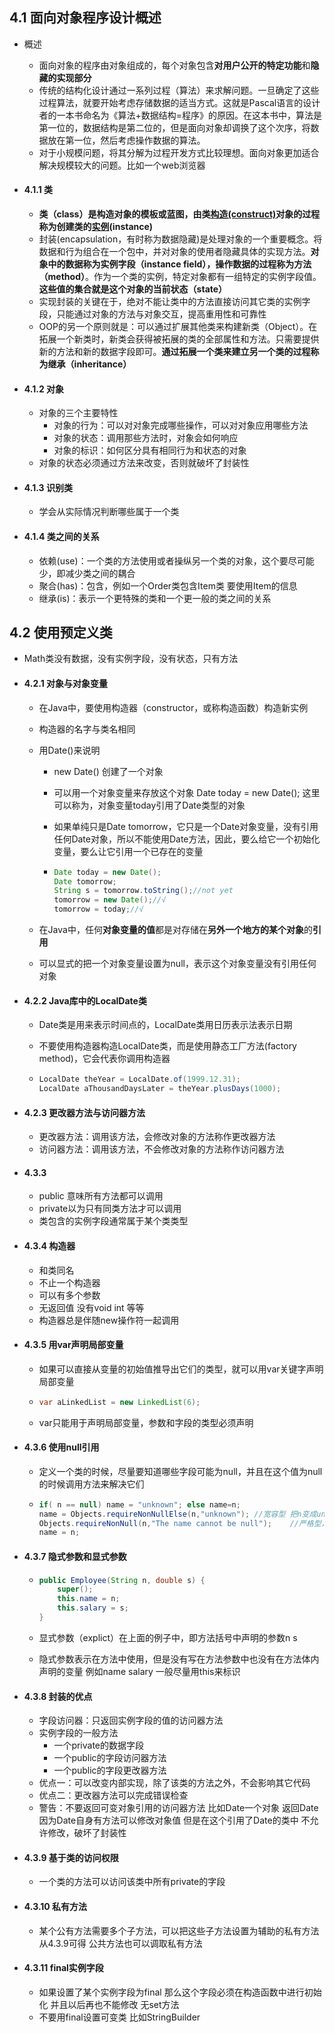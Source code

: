 ## 4.1 面向对象程序设计概述

+ 概述

  + 面向对象的程序由对象组成的，每个对象包含**对用户公开的特定功能**和**隐藏的实现部分**
  + 传统的结构化设计通过一系列过程（算法）来求解问题。一旦确定了这些过程算法，就要开始考虑存储数据的适当方式。这就是Pascal语言的设计者的一本书命名为《算法+数据结构=程序》的原因。在这本书中，算法是第一位的，数据结构是第二位的，但是面向对象却调换了这个次序，将数据放在第一位，然后考虑操作数据的算法。
  + 对于小规模问题，将其分解为过程开发方式比较理想。面向对象更加适合解决规模较大的问题。比如一个web浏览器

+ #### 4.1.1 类

  + **类（class）是构造对象的模板或蓝图，由类<u>构造(construct)</u>对象的过程称为创建类的<u>实例</u>(instance)**
  + 封装(encapsulation，有时称为数据隐藏)是处理对象的一个重要概念。将数据和行为组合在一个包中，并对对象的使用者隐藏具体的实现方法。**对象中的数据称为实例字段（instance field），操作数据的过程称为方法（method）**。作为一个类的实例，特定对象都有一组特定的实例字段值。**这些值的集合就是这个对象的当前状态（state）**
  + 实现封装的关键在于，绝对不能让类中的方法直接访问其它类的实例字段，只能通过对象的方法与对象交互，提高重用性和可靠性
  + OOP的另一个原则就是：可以通过扩展其他类来构建新类（Object）。在拓展一个新类时，新类会获得被拓展的类的全部属性和方法。只需要提供新的方法和新的数据字段即可。**通过拓展一个类来建立另一个类的过程称为继承（inheritance）**

+ #### 4.1.2 对象

  + 对象的三个主要特性
    + 对象的行为：可以对对象完成哪些操作，可以对对象应用哪些方法
    + 对象的状态：调用那些方法时，对象会如何响应
    + 对象的标识：如何区分具有相同行为和状态的对象
  + 对象的状态必须通过方法来改变，否则就破坏了封装性

+ #### 4.1.3 识别类

  + 学会从实际情况判断哪些属于一个类

+ #### 4.1.4 类之间的关系

  + 依赖(use)：一个类的方法使用或者操纵另一个类的对象，这个要尽可能少，即减少类之间的耦合
  + 聚合(has)：包含，例如一个Order类包含Item类 要使用Item的信息
  + 继承(is)：表示一个更特殊的类和一个更一般的类之间的关系

## 4.2 使用预定义类

+ Math类没有数据，没有实例字段，没有状态，只有方法

+ #### 4.2.1 对象与对象变量

  + 在Java中，要使用构造器（constructor，或称构造函数）构造新实例

  + 构造器的名字与类名相同 

  + 用Date()来说明

    + new Date() 创建了一个对象

    + 可以用一个对象变量来存放这个对象 Date today = new Date(); 这里可以称为，对象变量today引用了Date类型的对象

    + 如果单纯只是Date tomorrow，它只是一个Date对象变量，没有引用任何Date对象，所以不能使用Date方法，因此，要么给它一个初始化变量，要么让它引用一个已存在的变量

    + ```java
      Date today = new Date();
      Date tomorrow;
      String s = tomorrow.toString();//not yet
      tomorrow = new Date();//√
      tomorrow = today;//√
      ```

  + 在Java中，任何**对象变量的值**都是对存储在**另外一个地方的某个对象**的**引用**

  + 可以显式的把一个对象变量设置为null，表示这个对象变量没有引用任何对象

+ #### 4.2.2 Java库中的LocalDate类

  + Date类是用来表示时间点的，LocalDate类用日历表示法表示日期

  + 不要使用构造器构造LocalDate类，而是使用静态工厂方法(factory method)，它会代表你调用构造器

  + ```java
    LocalDate theYear = LocalDate.of(1999.12.31);
    LocalDate aThousandDaysLater = theYear.plusDays(1000);
    ```

+ #### 4.2.3 更改器方法与访问器方法

  + 更改器方法：调用该方法，会修改对象的方法称作更改器方法
  + 访问器方法：调用该方法，不会修改对象的方法称作访问器方法
  
+ #### 4.3.3  

  + public 意味所有方法都可以调用
  + private以为只有同类方法才可以调用
  + 类包含的实例字段通常属于某个类类型

+ #### 4.3.4 构造器

  + 和类同名
  + 不止一个构造器
  + 可以有多个参数
  + 无返回值 没有void int 等等
  + 构造器总是伴随new操作符一起调用

+ #### 4.3.5 用var声明局部变量

  + 如果可以直接从变量的初始值推导出它们的类型，就可以用var关键字声明局部变量
  
  + ```java
    var aLinkedList = new LinkedList(6);
    ```
  
  + var只能用于声明局部变量，参数和字段的类型必须声明
  
+ #### 4.3.6 使用null引用

  + 定义一个类的时候，尽量要知道哪些字段可能为null，并且在这个值为null的时候调用方法来解决它们

  + ```java
    if( n == null) name = "unknown"; else name=n;
    name = Objects.requireNonNullElse(n,"unknown");	//宽容型 把n变成unknown然后赋值
    Objects.requireNonNull(n,"The name cannot be null");	//严格型，直接抛出指针异常
    name = n;
    ```

+ #### 4.3.7 隐式参数和显式参数

  + ```java
    public Employee(String n, double s) {
    	super();
    	this.name = n;
    	this.salary = s;
    }
    ```

  + 显式参数（explict）在上面的例子中，即方法括号中声明的参数n s

  + 隐式参数表示在方法中使用，但是没有写在方法参数中也没有在方法体内声明的变量 例如name salary 一般尽量用this来标识

+ #### 4.3.8 封装的优点

  + 字段访问器：只返回实例字段的值的访问器方法
  + 实例字段的一般方法
    + 一个private的数据字段
    + 一个public的字段访问器方法
    + 一个public的字段更改器方法
  + 优点一：可以改变内部实现，除了该类的方法之外，不会影响其它代码
  + 优点二：更改器方法可以完成错误检查
  + 警告：不要返回可变对象引用的访问器方法 比如Date一个对象 返回Date 因为Date自身有方法可以修改对象值 但是在这个引用了Date的类中 不允许修改，破坏了封装性

+ #### 4.3.9 基于类的访问权限

  + 一个类的方法可以访问该类中所有private的字段

+ #### 4.3.10 私有方法

  + 某个公有方法需要多个子方法，可以把这些子方法设置为辅助的私有方法 从4.3.9可得 公共方法也可以调取私有方法

+ #### 4.3.11 final实例字段

  + 如果设置了某个实例字段为final 那么这个字段必须在构造函数中进行初始化 并且以后再也不能修改 无set方法
  + 不要用final设置可变类 比如StringBuilder

